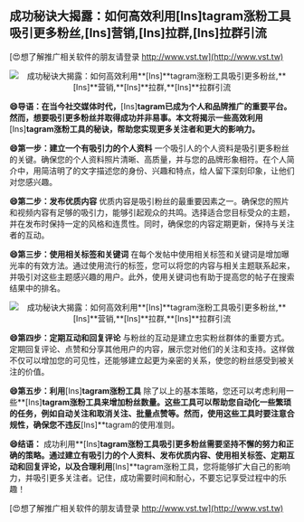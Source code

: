 ## **成功秘诀大揭露：如何高效利用**[Ins]**tagram涨粉工具吸引更多粉丝,**[Ins]**营销,**[Ins]**拉群,**[Ins]**拉群引流**

[😍想了解推广相关软件的朋友请登录 http://www.vst.tw](http://www.vst.tw)

 <center><img src="https://vst.tw/MP4/tuiguang/png/6.png" alt="成功秘诀大揭露：如何高效利用**[Ins]**tagram涨粉工具吸引更多粉丝,**[Ins]**营销,**[Ins]**拉群,**[Ins]**拉群引流"></center>

**😄导语：在当今社交媒体时代，**[Ins]**tagram已成为个人和品牌推广的重要平台。然而，想要吸引更多粉丝并取得成功并非易事。本文将揭示一些高效利用**[Ins]**tagram涨粉工具的秘诀，帮助您实现更多关注者和更大的影响力。**

**😄第一步：建立一个有吸引力的个人资料**
一个吸引人的个人资料是吸引更多粉丝的关键。确保您的个人资料照片清晰、高质量，并与您的品牌形象相符。在个人简介中，用简洁明了的文字描述您的身份、兴趣和特点，给人留下深刻印象，让他们对您感兴趣。

**😄第二步：发布优质内容**
优质内容是吸引粉丝的最重要因素之一。确保您的照片和视频内容有足够的吸引力，能够引起观众的共鸣。选择适合您目标受众的主题，并在发布时保持一定的风格和连贯性。同时，确保您的内容定期更新，保持与关注者的互动。

**😄第三步：使用相关标签和关键词**
在每个发帖中使用相关标签和关键词是增加曝光率的有效方法。通过使用流行的标签，您可以将您的内容与相关主题联系起来，并吸引对这些主题感兴趣的用户。此外，使用关键词也有助于提高您的帖子在搜索结果中的排名。

 <center><img src="https://vst.tw/MP4/tuiguang/png/5.png" alt="成功秘诀大揭露：如何高效利用**[Ins]**tagram涨粉工具吸引更多粉丝,**[Ins]**营销,**[Ins]**拉群,**[Ins]**拉群引流"></center>

**😄第四步：定期互动和回复评论**
与粉丝的互动是建立忠实粉丝群体的重要方式。定期回复评论、点赞和分享其他用户的内容，展示您对他们的关注和支持。这样做不仅可以增加您的可见性，还能够建立起更为亲密的关系，使您的粉丝感受到被关注的价值。

**😄第五步：利用**[Ins]**tagram涨粉工具**
除了以上的基本策略，您还可以考虑利用一些**[Ins]**tagram涨粉工具来增加粉丝数量。这些工具可以帮助您自动化一些繁琐的任务，例如自动关注和取消关注、批量点赞等。然而，使用这些工具时要注意合规性，确保您不违反**[Ins]**tagram的使用准则。

**😄结语：**
成功利用**[Ins]**tagram涨粉工具吸引更多粉丝需要坚持不懈的努力和正确的策略。通过建立有吸引力的个人资料、发布优质内容、使用相关标签、定期互动和回复评论，以及合理利用**[Ins]**tagram涨粉工具，您将能够扩大自己的影响力，并吸引更多关注者。记住，成功需要时间和耐心，不要忘记享受过程中的乐趣！

[😍想了解推广相关软件的朋友请登录 http://www.vst.tw](http://www.vst.tw)



